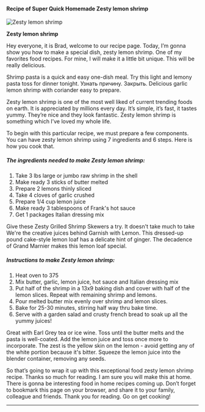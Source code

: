             

#### Recipe of Super Quick Homemade Zesty lemon shrimp

![Zesty lemon shrimp](https://img-global.cpcdn.com/recipes/6313562671677440/751x532cq70/zesty-lemon-shrimp-recipe-main-photo.jpg)

**Zesty lemon shrimp**

Hey everyone, it is Brad, welcome to our recipe page. Today, I’m gonna show you how to make a special dish, zesty lemon shrimp. One of my favorites food recipes. For mine, I will make it a little bit unique. This will be really delicious.

Shrimp pasta is a quick and easy one-dish meal. Try this light and lemony pasta toss for dinner tonight. Узнать причину. Закрыть. Delicious garlic lemon shrimp with coriander easy to prepare.

Zesty lemon shrimp is one of the most well liked of current trending foods on earth. It is appreciated by millions every day. It’s simple, it’s fast, it tastes yummy. They’re nice and they look fantastic. Zesty lemon shrimp is something which I’ve loved my whole life.

To begin with this particular recipe, we must prepare a few components. You can have zesty lemon shrimp using 7 ingredients and 6 steps. Here is how you cook that.

##### The ingredients needed to make Zesty lemon shrimp:

1.  Take 3 lbs large or jumbo raw shrimp in the shell
2.  Make ready 3 sticks of butter melted
3.  Prepare 2 lemons thinly sliced
4.  Take 4 cloves of garlic crushed
5.  Prepare 1/4 cup lemon juice
6.  Make ready 3 tablespoons of Frank's hot sauce
7.  Get 1 packages Italian dressing mix

Give these Zesty Grilled Shrimp Skewers a try. It doesn't take much to take We're the creative juices behind Garnish with Lemon. This dressed-up pound cake-style lemon loaf has a delicate hint of ginger. The decadence of Grand Marnier makes this lemon loaf special.

##### Instructions to make Zesty lemon shrimp:

1.  Heat oven to 375
2.  Mix butter, garlic, lemon juice, hot sauce and Italian dressing mix
3.  Put half of the shrimp in a 13x9 baking dish and cover with half of the lemon slices. Repeat with remaining shrimp and lemons.
4.  Pour melted butter mix evenly over shrimp and lemon slices.
5.  Bake for 25-30 minutes, stirring half way thru bake time.
6.  Serve with a garden salad and crusty french bread to soak up all the yummy juices!

Great with Earl Grey tea or ice wine. Toss until the butter melts and the pasta is well-coated. Add the lemon juice and toss once more to incorporate. The zest is the yellow skin on the lemon - avoid getting any of the white portion because it's bitter. Squeeze the lemon juice into the blender container, removing any seeds.

So that’s going to wrap it up with this exceptional food zesty lemon shrimp recipe. Thanks so much for reading. I am sure you will make this at home. There is gonna be interesting food in home recipes coming up. Don’t forget to bookmark this page on your browser, and share it to your family, colleague and friends. Thank you for reading. Go on get cooking!

* * *